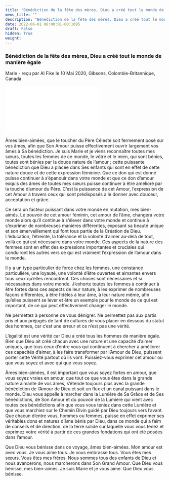 ```yaml
---
title: "Bénédiction de la fête des mères, Dieu a créé tout le monde de manière égale"
menu_title: ""
description: "Bénédiction de la fête des mères, Dieu a créé tout le monde de manière égale"
date: 2022-06-01 06:00:01+00:1095
draft: False
hidden: True
weight:
---
```

### Bénédiction de la fête des mères, Dieu a créé tout le monde de manière égale

Marie - reçu par Al Fike le 10 Mai 2020, Gibsons, Colombie-Britannique, Canada

![](/fr-contemporary-messages/fr-contemporary-messages-by-date-order/fr-contemporary-messages-2030/roses-rouges.html)

Âmes bien-aimées, que le toucher du Père Céleste soit fermement posé sur vos âmes, afin que Son Amour puisse effectivement ouvrir largement vos âmes à Sa bénédiction. Je suis Marie et je viens reconnaître toutes mes sœurs, toutes les femmes de ce monde, le vôtre et le mien, qui sont bénies, toutes sont bénies par la douce nature de l’amour ; cette puissante bénédiction que Dieu a placée dans Ses enfants qui sont en effet de cette nature douce et de cette expression féminine. Que ce don qui est donné puisse continuer à s’épanouir dans votre monde et que ce don d’amour exquis des âmes de toutes mes sœurs puisse continuer à être amélioré par la touche d’amour du Père. C’est la puissance de cet Amour, l’expression de cet Amour à travers ceux qui sont prédisposés à le donner avec douceur, acceptation et grâce.

Ce sera un facteur puissant dans votre monde en mutation, mes bien-aimés. Le pouvoir de cet amour féminin, cet amour de l’âme, changera votre monde alors qu’il continue à s’élever dans votre monde et continue à s’exprimer de nombreuses manières différentes, exposant sa beauté unique et son émerveillement qui font tous partie de la Création de Dieu. L’éducation, l’étreinte, la tolérance et la volonté d’aimer au-delà de tout, voilà ce qui est nécessaire dans votre monde. Ces aspects de la nature des femmes sont en effet des expressions importantes et cruciales qui conduiront les autres vers ce qui est vraiment l’expression de l’amour dans le monde.

Il y a un type particulier de force chez les femmes, une constance particulière, une loyauté, une volonté d’être ouvertes et aimantes envers tous ceux qu’elles rencontrent. Ces choses sont nécessaires et si nécessaires dans votre monde. J’exhorte toutes les femmes à continuer à être fortes dans ces aspects de leur nature, à les exprimer de nombreuses façons différentes, à être fidèles à leur âme, à leur nature même, afin qu’elles puissent se lever et être un exemple pour le monde de ce qui est important, de ce qui peut effectivement changer le monde.

Ne permettez à personne de vous dénigrer. Ne permettez pas aux partis pris et aux préjugés de tant de cultures de vous placer en dessous du statut des hommes, car c’est une erreur et ce n’est pas une vérité.

L’égalité est une vérité car Dieu a créé tous les hommes de manière égale. Bien que Dieu ait créé chacun avec une nature et une capacité d’aimer uniques, que tous ceux d’entre vous qui continuent à chercher à améliorer ces capacités d’aimer, à les faire transformer par l’Amour de Dieu, puissent porter cette Vérité partout où ils vont. Puissiez-vous exprimer cet amour où que vous soyez et avec qui que vous soyez.

Âmes bien-aimées, il est important que vous soyez fortes en amour, que vous soyez vraies en amour, que tout ce que vous êtes dans la grande nature aimante de vos âmes, s’étende toujours plus avec la grande bénédiction de l’Amour de Dieu et soit un flux et un canal puissant dans le monde. Dieu vous appelle à marcher dans la Lumière de Sa Grâce et de Ses bénédictions, de Son Amour et du pouvoir de la Lumière qui vient avec toutes ces bénédictions afin que vous vous teniez dans cette Lumière et que vous marchiez sur le Chemin Divin guidé par Dieu toujours vers l’avant. Que chacun d’entre vous, hommes ou femmes, puisse en effet exprimer ses véritables dons et natures d’âme bénis par Dieu, dans ce monde qui a faim de conseils et de direction, de la terre solide sur laquelle vous vous tenez et exprimez votre vérité à partir de ces grandes fondations qui ont été posées dans l’amour.

Que Dieu vous bénisse dans ce voyage, âmes bien-aimées. Mon amour est avec vous. Je vous aime tous. Je vous embrasse tous. Vous êtes mes sœurs. Vous êtes mes frères. Nous sommes tous des enfants de Dieu et nous avancerons, nous marcherons dans Son Grand Amour. Que Dieu vous bénisse, mes bien-aimés. Je suis Marie et je vous aime. Que Dieu vous bénisse.






